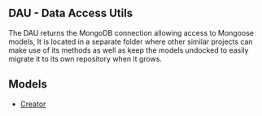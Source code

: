 ## DAU - Data Access Utils

The DAU returns the MongoDB connection allowing access to Mongoose models, It is located in a separate folder where other similar projects
can make use of its methods as well as keep the models undocked to easily migrate it to its own repository when it grows.

## Models

- [Creator](models/Creator/README.md)
